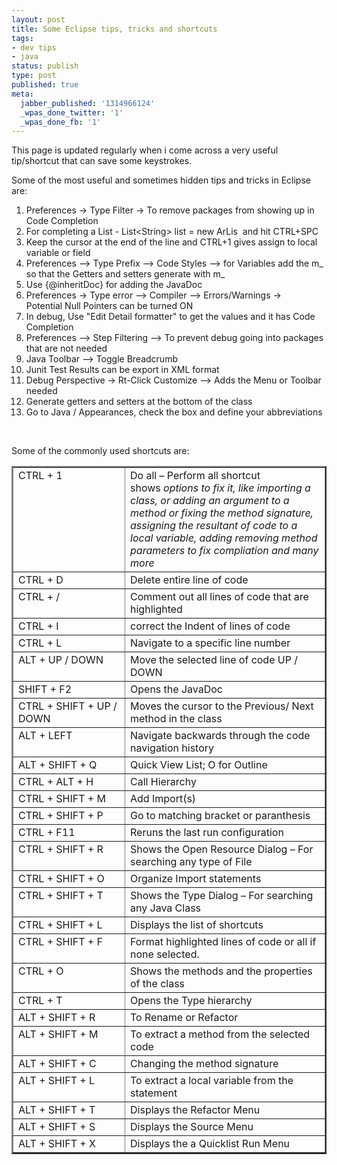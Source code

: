 ```yaml
---
layout: post
title: Some Eclipse tips, tricks and shortcuts
tags:
- dev tips
- java
status: publish
type: post
published: true
meta:
  jabber_published: '1314966124'
  _wpas_done_twitter: '1'
  _wpas_done_fb: '1'
---
```

<p>This page is updated regularly when i come across a very useful tip/shortcut that can save some keystrokes.</p>  <p>Some of the most useful and sometimes hidden tips and tricks in Eclipse are:</p>  <ol>   <li>Preferences -&gt; Type Filter -&gt; To remove packages from showing up in Code Completion </li>    <li>For completing a List - List&lt;String&gt; list = new ArLis&#160; and hit CTRL+SPC </li>    <li>Keep the cursor at the end of the line and CTRL+1 gives assign to local variable or field </li>    <li>Preferences --&gt; Type Prefix --&gt; Code Styles --&gt; for Variables add the m_ so that the Getters and setters generate with m_ </li>    <li>Use {@inheritDoc} for adding the JavaDoc </li>    <li>Preferences -&gt; Type error --&gt; Compiler --&gt; Errors/Warnings -&gt;&#160;&#160;&#160; Potential Null Pointers can be turned ON </li>    <li>In debug, Use &quot;Edit Detail formatter&quot; to get the values and it has Code Completion </li>    <li>Preferences --&gt; Step Filtering --&gt; To prevent debug going into packages that are not needed </li>    <li>Java Toolbar --&gt; Toggle Breadcrumb </li>    <li>Junit Test Results can be export in XML format </li>    <li>Debug Perspective -&gt; Rt-Click Customize --&gt; Adds the Menu or Toolbar needed </li>    <li>Generate getters and setters at the bottom of the class </li>    <li>Go to Java / Appearances, check the box and define your abbreviations </li> </ol>  <p>&#160;</p>  <p>Some of the commonly used shortcuts are:</p>  <table border="2" cellspacing="0" cellpadding="2" width="656"><tbody>     <tr>       <td valign="top" width="228">CTRL + 1</td>        <td valign="top" width="424">Do all – Perform all shortcut          <br />shows <i>options to fix it, like importing a class, or adding an argument to a method or fixing the method signature, assigning the resultant of code to a local variable, adding removing method parameters to fix compliation and many more</i></td>     </tr>      <tr>       <td valign="top" width="228">CTRL + D</td>        <td valign="top" width="424">Delete entire line of code</td>     </tr>      <tr>       <td valign="top" width="228">CTRL + /</td>        <td valign="top" width="424">Comment out all lines of code that are highlighted</td>     </tr>      <tr>       <td valign="top" width="228">CTRL + I</td>        <td valign="top" width="424">correct the Indent of lines of code</td>     </tr>      <tr>       <td valign="top" width="228">CTRL + L</td>        <td valign="top" width="424">Navigate to a specific line number</td>     </tr>      <tr>       <td valign="top" width="228">ALT + UP / DOWN</td>        <td valign="top" width="424">Move the selected line of code UP / DOWN</td>     </tr>      <tr>       <td valign="top" width="228">SHIFT + F2</td>        <td valign="top" width="424">Opens the JavaDoc</td>     </tr>      <tr>       <td valign="top" width="228">CTRL + SHIFT + UP / DOWN</td>        <td valign="top" width="424">Moves the cursor to the Previous/ Next method in the class</td>     </tr>      <tr>       <td valign="top" width="228">ALT + LEFT</td>        <td valign="top" width="424">Navigate backwards through the code navigation history</td>     </tr>      <tr>       <td valign="top" width="228">ALT + SHIFT + Q</td>        <td valign="top" width="424">Quick View List; O for Outline</td>     </tr>      <tr>       <td valign="top" width="228">CTRL + ALT + H</td>        <td valign="top" width="424">Call Hierarchy</td>     </tr>      <tr>       <td valign="top" width="228">CTRL + SHIFT + M </td>        <td valign="top" width="424">Add Import(s)</td>     </tr>      <tr>       <td valign="top" width="228">CTRL + SHIFT + P</td>        <td valign="top" width="424">Go to matching bracket or paranthesis</td>     </tr>      <tr>       <td valign="top" width="228">CTRL + F11</td>        <td valign="top" width="424">Reruns the last run configuration</td>     </tr>      <tr>       <td valign="top" width="228">CTRL + SHIFT + R</td>        <td valign="top" width="424">Shows the Open Resource Dialog – For searching any type of File</td>     </tr>      <tr>       <td valign="top" width="228">CTRL + SHIFT + O</td>        <td valign="top" width="424">Organize Import statements</td>     </tr>      <tr>       <td valign="top" width="228">CTRL + SHIFT + T</td>        <td valign="top" width="424">Shows the Type Dialog – For searching any Java Class</td>     </tr>      <tr>       <td valign="top" width="228">CTRL + SHIFT + L</td>        <td valign="top" width="424">Displays the list of shortcuts</td>     </tr>      <tr>       <td valign="top" width="228">CTRL + SHIFT + F</td>        <td valign="top" width="424">Format highlighted lines of code or all if none selected.</td>     </tr>      <tr>       <td valign="top" width="228">CTRL + O</td>        <td valign="top" width="424">Shows the methods and the properties of the class</td>     </tr>      <tr>       <td valign="top" width="228">CTRL + T</td>        <td valign="top" width="424">Opens the Type hierarchy</td>     </tr>      <tr>       <td valign="top" width="228">ALT + SHIFT + R</td>        <td valign="top" width="424">To Rename or Refactor</td>     </tr>      <tr>       <td valign="top" width="228">ALT + SHIFT + M</td>        <td valign="top" width="424">To extract a method from the selected code</td>     </tr>      <tr>       <td valign="top" width="228">ALT + SHIFT + C</td>        <td valign="top" width="424">Changing the method signature</td>     </tr>      <tr>       <td valign="top" width="228">ALT + SHIFT + L</td>        <td valign="top" width="424">To extract a local variable from the statement</td>     </tr>      <tr>       <td valign="top" width="228">ALT + SHIFT + T</td>        <td valign="top" width="424">Displays the Refactor Menu</td>     </tr>      <tr>       <td valign="top" width="228">ALT + SHIFT + S</td>        <td valign="top" width="424">Displays the Source Menu</td>     </tr>      <tr>       <td valign="top" width="228">ALT + SHIFT + X</td>        <td valign="top" width="424">Displays the a Quicklist Run Menu</td>     </tr>   </tbody></table>  <div align="center"></div>
